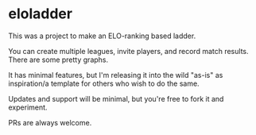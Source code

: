 # eloladder

This was a project to make an ELO-ranking based ladder.

You can create multiple leagues, invite players, and record match results. There are some pretty graphs.

It has minimal features, but I'm releasing it into the wild "as-is" as inspiration/a template for others who wish to do the same.

Updates and support will be minimal, but you're free to fork it and experiment.

PRs are always welcome.
